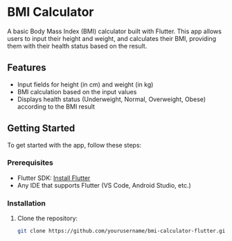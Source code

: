 # BMI Calculator

A basic Body Mass Index (BMI) calculator built with Flutter. This app allows users to input their height and weight, and calculates their BMI, providing them with their health status based on the result.

## Features

- Input fields for height (in cm) and weight (in kg)
- BMI calculation based on the input values
- Displays health status (Underweight, Normal, Overweight, Obese) according to the BMI result

## Getting Started

To get started with the app, follow these steps:

### Prerequisites

- Flutter SDK: [Install Flutter](https://flutter.dev/docs/get-started/install)
- Any IDE that supports Flutter (VS Code, Android Studio, etc.)

### Installation

1. Clone the repository:

   ```bash
   git clone https://github.com/yourusername/bmi-calculator-flutter.git
